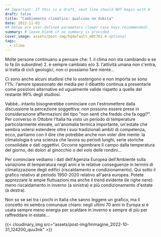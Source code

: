 ```yaml
---
## Important: If this is a draft, next line should NOT begin with #
draft: false
title: "Cambiamento climatico: qualcuno ne dubita"
date: 2022-11-03
## below are user-defined parameters (lower case keys recommended)
summary: # leave blank if no summary is provided
cover_image: assets/post-img/hqdefault_m0t761 # optional
tags:
  - clima
---
```



Molte persone continuano a pensare che: 1. il clima non sta cambiando e
se lo fa (in subordine) 2. è sempre cambiato e/o 3. l\'attività umana
non c\'entra, si tratta di cicli geologici, non ci possiamo fare
niente...

<!--more-->

Ci sono anche alcuni studiosi che lo sostengono e non importa
se sono l'1%: l\'amore spassionato dei media per il dibattito continua a
presentarle come posizioni alternative ed ugualmente valide rispetto a
quelle del restante 99% degli studiosi.

Vabbè...intanto bisognerebbe cominciare con l'estromettere dalla
discussione la percezione soggettiva: non possono essere prese in
considerazione affermazioni del tipo \"non senti che freddo che fa
oggi?\". Per converso in Ottobre l'Italia ha visto un periodo di
temperature particolarmente elevate, un'anomalia termica importante,
un'estate che sembra volersi estendere oltre i suoi tradizionali ambiti
di competenza, ecco, partiamo con il dire che potrebbe anche non voler
dire niente: la climatologia è una scienza che lavora su periodi lunghi,
serie storiche consolidate e dati oggettivi. Occorre sgombrare il campo
dalla temperatura del giorno, dei dolori al ginocchio o del volo delle
rondini...

Per cominciare vediamo i dati dell\'Agenzia Europea dell\'Ambiente sulla
variazione di temperatura negli anni e le relative conseguenze in
termini di climatizzazione degli edifici (riscaldamento e
condizionamento). Qui sotto il grafico relativo al periodo 1950-2020
relativo all\'aera europea. Potete apprezzare le ampie fluttuazioni ma
anche il trend evidente (le righe nere): meno riscaldamento in inverno
(a sinistra) e più condizionamento d\'estate (a destra).

Non so se sei tra i pochi in Italia che sanno leggere un grafico, ma il
concetto mi sembra comunque chiaro: negli ultimi 70 anni in Europa si è
usata sempre meno energia per scaldare in inverno e sempre di più per
raffreddare in estate...

{{< cloudinary_img src="assets/post-img/Immagine_2022-10-31_124200_quu3nk" >}}

<!--
  created 2022-11-03 20:28:11.782839 +0100 CET m=+0.032878042
-->